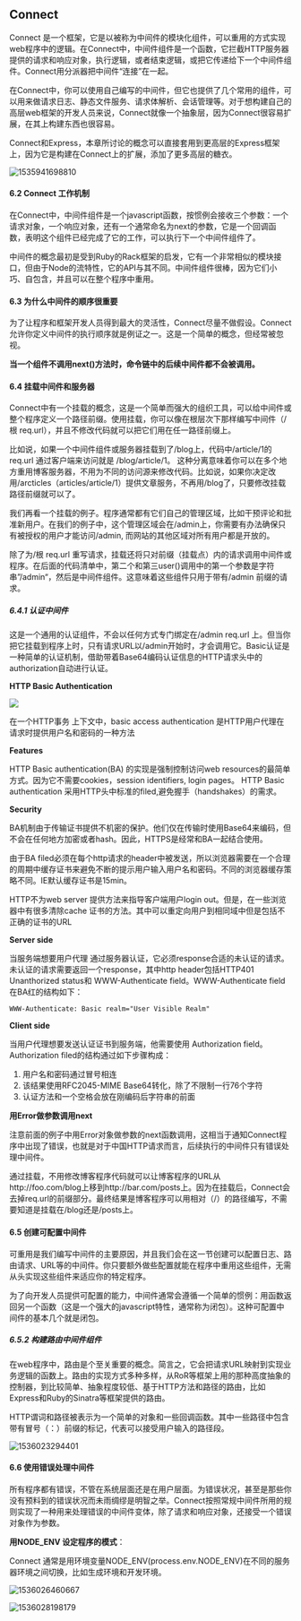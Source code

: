 ## Connect

Connect 是一个框架，它是以被称为中间件的模块化组件，可以重用的方式实现web程序中的逻辑。在Connect中，中间件组件是一个函数，它拦截HTTP服务器提供的请求和响应对象，执行逻辑，或者结束逻辑，或把它传递给下一个中间件组件。Connect用分派器把中间件“连接”在一起。

在Connect中，你可以使用自己编写的中间件，但它也提供了几个常用的组件，可以用来做请求日志、静态文件服务、请求体解析、会话管理等。对于想构建自己的高层web框架的开发人员来说，Connect就像一个抽象层，因为Connect很容易扩展，在其上构建东西也很容易。

Connect和Express，本章所讨论的概念可以直接套用到更高层的Express框架上，因为它是构建在Connect上的扩展，添加了更多高层的糖衣。

![1535941698810](H:\Node_workspace\nodejs_in_action\doc\1535941698810.png)

#### 6.2 Connect 工作机制

在Connect中，中间件组件是一个javascript函数，按惯例会接收三个参数：一个请求对象，一个响应对象，还有一个通常命名为next的参数，它是一个回调函数，表明这个组件已经完成了它的工作，可以执行下一个中间件组件了。

中间件的概念最初是受到Ruby的Rack框架的启发，它有一个非常相似的模块接口，但由于Node的流特性，它的API与其不同。中间件组件很棒，因为它们小巧、自包含，并且可以在整个程序中重用。

#### 6.3 为什么中间件的顺序很重要

为了让程序和框架开发人员得到最大的灵活性，Connect尽量不做假设。Connect允许你定义中间件的执行顺序就是例证之一。这是一个简单的概念，但经常被忽视。

**当一个组件不调用next()方法时，命令链中的后续中间件都不会被调用。**

#### 6.4 挂载中间件和服务器

Connect中有一个挂载的概念，这是一个简单而强大的组织工具，可以给中间件或整个程序定义一个路径前缀。使用挂载，你可以像在根层次下那样编写中间件（/根 req.url），并且不修改代码就可以把它们用在任一路径前缀上。

比如说，如果一个中间件组件或服务器挂载到了/blog上，代码中/article/1的req.url 通过客户端来访问就是 /blog/article/1。 这种分离意味着你可以在多个地方重用博客服务器，不用为不同的访问源来修改代码。比如说，如果你决定改用/arcticles（articles/article/1）提供文章服务，不再用/blog了，只要修改挂载路径前缀就可以了。

我们再看一个挂载的例子。程序通常都有它们自己的管理区域，比如干预评论和批准新用户。在我们的例子中，这个管理区域会在/admin上，你需要有办法确保只有被授权的用户才能访问/admin, 而网站的其他区域对所有用户都是开放的。

除了为/根 req.url 重写请求，挂载还将只对前缀（挂载点）内的请求调用中间件或程序。在后面的代码清单中，第二个和第三user()调用中的第一个参数是字符串”/admin“，然后是中间件组件。这意味着这些组件只用于带有/admin 前缀的请求。

##### 6.4.1 认证中间件

这是一个通用的认证组件，不会以任何方式专门绑定在/admin req.url 上。但当你把它挂载到程序上时，只有请求URL以/admin开始时，才会调用它。Basic认证是一种简单的认证机制，借助带着Base64编码认证信息的HTTP请求头中的authorization自动进行认证。

**HTTP Basic Authentication**

![](H:\Node_workspace\nodejs_in_action\doc\8098263-6ad1e092ddf39e51.webp)

在一个HTTP事务 上下文中，basic access authentication 是HTTP用户代理在请求时提供用户名和密码的一种方法

**Features**

HTTP Basic authentication(BA) 的实现是强制控制访问web resources的最简单方式。因为它不需要cookies，session identifiers, login pages。 HTTP Basic authentication 采用HTTP头中标准的filed,避免握手（handshakes）的需求。

**Security**

BA机制由于传输证书提供不机密的保护。他们仅在传输时使用Base64来编码，但不会在任何地方加密或者hash。因此，HTTPS是经常和BA一起结合使用。

由于BA filed必须在每个http请求的header中被发送，所以浏览器需要在一个合理的周期中缓存证书来避免不断的提示用户输入用户名和密码。不同的浏览器缓存策略不同。IE默认缓存证书是15min。

HTTP不为web server 提供方法来指导客户端用户login out。但是，在一些浏览器中有很多清除cache 证书的方法。其中可以重定向用户到相同域中但是包括不正确的证书的URL

**Server side**

当服务端想要用户代理 通过服务器认证，它必须response合适的未认证的请求。未认证的请求需要返回一个response，其中http header包括HTTP401 Unanthorized status和 WWW-Authenticate field。WWW-Authenticate field在BA红的结构如下：

```
WWW-Authenticate: Basic realm="User Visible Realm"
```

**Client side**

当用户代理想要发送认证证书到服务端，他需要使用 Authorization field。Authorization filed的结构通过如下步骤构成： 

1. 用户名和密码通过冒号相连 
2. 该结果使用RFC2045-MIME Base64转化，除了不限制一行76个字符 
3. 认证方法和一个空格会放在刚编码后字符串的前面



**用Error做参数调用next** 

注意前面的例子中用Error对象做参数的next函数调用，这相当于通知Connect程序中出现了错误，也就是对于中国HTTP请求而言，后续执行的中间件只有错误处理中间件。

通过挂载，不用修改博客程序代码就可以让博客程序的URL从http://foo.com/blog上移到http://bar.com/posts上。因为在挂载后，Connect会去掉req.url的前缀部分。最终结果是博客程序可以用相对（/）的路径编写，不需要知道是挂载在/blog还是/posts上。



#### 6.5 创建可配置中间件

可重用是我们编写中间件的主要原因，并且我们会在这一节创建可以配置日志、路由请求、URL等的中间件。你只要额外做些配置就能在程序中重用这些组件，无需从头实现这些组件来适应你的特定程序。

为了向开发人员提供可配置的能力，中间件通常会遵循一个简单的惯例：用函数返回另一个函数（这是一个强大的javascript特性，通常称为闭包）。这种可配置中间件的基本几个就是闭包。

##### 6.5.2 构建路由中间件组件

在web程序中，路由是个至关重要的概念。简言之，它会把请求URL映射到实现业务逻辑的函数上。路由的实现方式多种多样，从RoR等框架上用的那种高度抽象的控制器，到比较简单、抽象程度较低、基于HTTP方法和路径的路由，比如Express和Ruby的Sinatra等框架提供的路由。

HTTP谓词和路径被表示为一个简单的对象和一些回调函数。其中一些路径中包含带有冒号（：）前缀的标记，代表可以接受用户输入的路径段。

![1536023294401](H:\Node_workspace\nodejs_in_action\doc\1536023294401.png)

#### 6.6 使用错误处理中间件

所有程序都有错误，不管在系统层面还是在用户层面。为错误状况，甚至是那些你没有预料到的错误状况而未雨绸缪是明智之举。Connect按照常规中间件所用的规则实现了一种用来处理错误的中间件变体，除了请求和响应对象，还接受一个错误对象作为参数。

**用NODE_ENV 设定程序的模式**：

Connect 通常是用环境变量NODE_ENV(process.env.NODE_ENV)在不同的服务器环境之间切换，比如生成环境和开发环境。

![1536026460667](H:\Node_workspace\nodejs_in_action\doc\1536026460667.png)

![1536028198179](H:\Node_workspace\nodejs_in_action\doc\1536028198179.png)